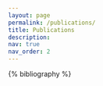 ```yaml
---
layout: page
permalink: /publications/
title: Publications
description:   
nav: true
nav_order: 2
---
```


<!-- _pages/publications.md -->
<div class="publications">

{% bibliography %}

</div>
